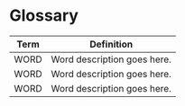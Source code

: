 # Glossary
| Term    | Definition      |
| ------- | ----------------|
| WORD    | Word description goes here. |
| WORD    | Word description goes here. |
| WORD    | Word description goes here. |